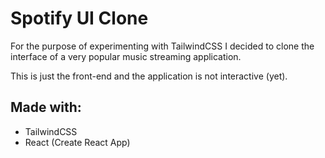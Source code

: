 # Spotify UI Clone


For the purpose of experimenting with TailwindCSS I decided to clone the interface of a very popular music streaming application.

This is just the front-end and the application is not interactive (yet).


## Made with:
* TailwindCSS
* React (Create React App)

